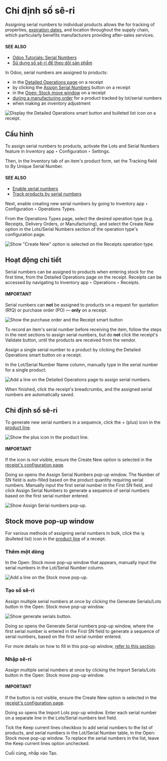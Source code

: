 # Chỉ định số sê-ri

Assigning serial numbers to individual products allows the for tracking of properties,
[expiration dates](applications/inventory_and_mrp/inventory/product_management/product_tracking/expiration_dates.md), and location throughout the supply chain, which
particularly benefits manufacturers providing after-sales services.

#### SEE ALSO
- [Odoo Tutorials: Serial Numbers](https://www.youtube.com/watch?v=ZP-gMz2X5AY)
- [Sử dụng số sê-ri để theo dõi sản phẩm](applications/inventory_and_mrp/inventory/product_management/product_tracking/serial_numbers.md)

In Odoo, serial numbers are assigned to products:

- in the [Detailed Operations page](#inventory-product-management-detailed-operations) on a
  receipt
- by clicking the [Assign Serial Numbers](#inventory-product-management-assign-sn) button on a
  receipt
- in the [Open: Stock move window](#inventory-product-management-stock-move-section) on a
  receipt
- [during a manufacturing order](applications/inventory_and_mrp/manufacturing/basic_setup/configure_manufacturing_product.md) for a product tracked by
  lot/serial numbers
- when making an inventory adjustment

<a id="inventory-product-management-detailed-operations-popup"></a>
![Display the Detailed Operations smart button and bulleted list icon on a receipt.](../../../../../.gitbook/assets/assign-serial-numbers.png)

## Cấu hình

To assign serial numbers to products, activate the Lots and Serial Numbers feature in
Inventory app ‣ Configuration ‣ Settings.

Then, in the Inventory tab of an item's product form, set the Tracking field
to By Unique Serial Number.

#### SEE ALSO
- [Enable serial numbers](applications/inventory_and_mrp/inventory/product_management/product_tracking/serial_numbers.md#inventory-product-management-enable-lots)
- [Track products by serial numbers](applications/inventory_and_mrp/inventory/product_management/product_tracking/serial_numbers.md#inventory-product-management-configure-lots)

<a id="inventory-product-management-configure-new-serials"></a>

Next, enable creating new serial numbers by going to Inventory app ‣ Configuration
‣ Operations Types.

From the Operations Types page, select the desired operation type (e.g.
Receipts, Delivery Orders, or Manufacturing), and select the
Create New option in the Lots/Serial Numbers section of the operation type's
configuration page.

![Show "Create New" option is selected on the Receipts operation type.](../../../../../.gitbook/assets/create-new.png)

<a id="inventory-product-management-detailed-operations"></a>

## Hoạt động chi tiết

Serial numbers can be assigned to products when entering stock for the first time, from the
Detailed Operations page on the receipt. Receipts can be accessed by navigating to
Inventory app ‣ Operations ‣ Receipts.

#### IMPORTANT
Serial numbers can **not** be assigned to products on a request for quotation (RfQ) or purchase
order (PO) — **only** on a receipt.

![Show the purchase order and the Receipt smart button](../../../../../.gitbook/assets/purchase-order-or-receipt.png)

To record an item's serial number before receiving the item, follow the steps in the next
sections to assign serial numbers, but do **not** click the receipt's Validate
button, until the products are received from the vendor.

Assign a single serial number to a product by clicking the Detailed Operations smart
button on a receipt.

In the Lot/Serial Number Name column, manually type in the serial number for a single
product.

![Add a line on the Detailed Operations page to assign serial numbers.](../../../../../.gitbook/assets/add-a-line.png)

When finished, click the receipt's breadcrumbs, and the assigned serial numbers are automatically
saved.

<a id="inventory-product-management-assign-sn"></a>

## Chỉ định số sê-ri

To generate new serial numbers in a sequence, click the + (plus) icon in the
[product line](#inventory-product-management-detailed-operations-popup).

![Show the plus icon in the product line.](../../../../../.gitbook/assets/plus-icon.png)

#### IMPORTANT
If the icon is not visible, ensure the Create New option is selected in the
[receipt's configuration page](#inventory-product-management-configure-new-serials).

Doing so opens the Assign Serial Numbers pop-up window. The Number of SN
field is auto-filled based on the product quantity requiring serial numbers. Manually input the
first serial number in the First SN field, and click Assign Serial Numbers
to generate a sequence of serial numbers based on the first serial number entered.

![Show Assign Serial numbers pop-up.](../../../../../.gitbook/assets/assign-numbers-in-sequence.png)

<a id="inventory-product-management-stock-move-section"></a>

## Stock move pop-up window

For various methods of assigning serial numbers in bulk, click the ⦙≣ (bulleted list)
icon in the [product line](#inventory-product-management-detailed-operations-popup) of a
receipt.

### Thêm một dòng

In the Open: Stock move pop-up window that appears, manually input the serial numbers in
the Lot/Serial Number column.

![Add a line on the Stock move pop-up.](../../../../../.gitbook/assets/add-a-line-stock-move.png)

### Tạo số sê-ri

Assign multiple serial numbers at once by clicking the Generate Serials/Lots button in
the Open: Stock move pop-up window.

![Show generate serials button.](../../../../../.gitbook/assets/generate-serials.png)

Doing so opens the Generate Serial numbers pop-up window, where the first serial number
is entered in the First SN field to generate a sequence of serial numbers, based on the
first serial number entered.

For more details on how to fill in this pop-up window, [refer to this section](#inventory-product-management-assign-sn).

### Nhập sê-ri

Assign multiple serial numbers at once by clicking the Import Serials/Lots button in the
Open: Stock move pop-up window.

#### IMPORTANT
If the button is not visible, ensure the Create New option is selected in the
[receipt's configuration page](#inventory-product-management-configure-new-serials).

Doing so opens the Import Lots pop-up window. Enter each serial number on a separate
line in the Lots/Serial numbers text field.

Tick the Keep current lines checkbox to add serial numbers to the list of products, and
serial numbers in the Lot/Serial Number table, in the Open: Stock move
pop-up window. To replace the serial numbers in the list, leave the Keep current lines
option unchecked.

Cuối cùng, nhấp vào Tạo.

